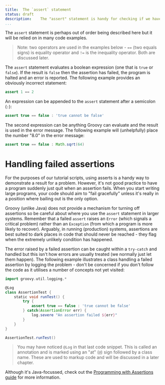 ```yaml
---
title:	The `assert` statement
status:	draft
description:	The "assert" statement is handy for checking if we have the correct result or if there was a problem in our code.
...
```


The `assert` statement is perhaps out of order being described here but it will be relied on in many code examples.

>Note: two operators are used in the examples below - `==` (two equals signs) is equality operator and `!=` is the inequality operator. Both are discussed later.

The `assert` statement evaluates a boolean expression (one that is `true` or `false`). If the result is `false` then the assertion has failed, the program is halted and an error is reported. The following example provides an obviously incorrect statement:

```groovy
assert 1 == 2
```

An expression can be appended to the `assert` statement after a semicolon (`:`):

```groovy
assert true == false : 'true cannot be false'
```

The second expression can be anything Groovy can evaluate and the result is used in the error message. The following example will (unhelpfully) place the number "8.0" in the error message:

```groovy
assert true == false : Math.sqrt(64)
```

# Handling failed assertions
For the purposes of our tutorial scripts, using asserts is a handy way to demonstrate a result for a problem. However, it's not good practice to have a program suddenly just quit when an assertion fails. When you start writing large programs, your code should aim to "fail gracefully" unless it's really in a position where bailing out is the only option. 

Groovy (unlike Java) does not provide a mechanism for turning off assertions so be careful about where you use the `assert` statement in larger systems. Remember that a failed `assert` raises an `Error` (which signals a critical problem) rather than an `Exception` (from which a program is more likely to recover). Arguably, in running (production) systems, assertions are best suited to dark places in code that should never be reached - they flag when the extremely unlikely condition has happened.  

The error raised by a failed assertion can be caught within a `try-catch` and handled but this isn't how errors are usually treated (we normally just let them happen). The following example illustrates a class handling a failed assertion by logging the problem - don't be concerned if you don't follow the code as it utilises a number of concepts not yet visited:

```groovy
import groovy.util.logging.*

@Log
class AssertionTest {
    static void runTest() {
        try {
            assert true == false : 'true cannot be false'
        } catch(AssertionError err) {
            log.severe "An assertion failed ${err}"
        } 
    }
}

AssertionTest.runTest() 
```

>You may have noticed `@Log` in that last code snippet. This is called an annotation and is marked using an "at" (`@`) sign followed by a class name. These are used to markup code and will be discussed in a later chapter. 

Although it's Java-focussed, check out the [Programming with Assertions guide](http://docs.oracle.com/javase/8/docs/technotes/guides/language/assert.html) for more information.
